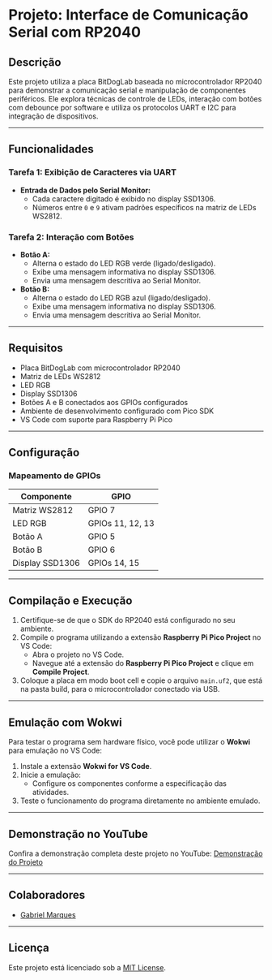 # Projeto: Interface de Comunicação Serial com RP2040

## Descrição
Este projeto utiliza a placa BitDogLab baseada no microcontrolador RP2040 para demonstrar a comunicação serial e manipulação de componentes periféricos. Ele explora técnicas de controle de LEDs, interação com botões com debounce por software e utiliza os protocolos UART e I2C para integração de dispositivos.

---

## Funcionalidades

### Tarefa 1: Exibição de Caracteres via UART
- **Entrada de Dados pelo Serial Monitor:**
  - Cada caractere digitado é exibido no display SSD1306.
  - Números entre `0` e `9` ativam padrões específicos na matriz de LEDs WS2812.

### Tarefa 2: Interação com Botões
- **Botão A:**
  - Alterna o estado do LED RGB verde (ligado/desligado).
  - Exibe uma mensagem informativa no display SSD1306.
  - Envia uma mensagem descritiva ao Serial Monitor.
- **Botão B:**
  - Alterna o estado do LED RGB azul (ligado/desligado).
  - Exibe uma mensagem informativa no display SSD1306.
  - Envia uma mensagem descritiva ao Serial Monitor.

---

## Requisitos

- Placa BitDogLab com microcontrolador RP2040
- Matriz de LEDs WS2812
- LED RGB
- Display SSD1306
- Botões A e B conectados aos GPIOs configurados
- Ambiente de desenvolvimento configurado com Pico SDK
- VS Code com suporte para Raspberry Pi Pico

---

## Configuração

### Mapeamento de GPIOs

| Componente    | GPIO |
|---------------|------|
| Matriz WS2812 | GPIO 7 |
| LED RGB       | GPIOs 11, 12, 13 |
| Botão A      | GPIO 5  |
| Botão B      | GPIO 6  |
| Display SSD1306 | GPIOs 14, 15 |

---

## Compilação e Execução

1. Certifique-se de que o SDK do RP2040 está configurado no seu ambiente.
2. Compile o programa utilizando a extensão **Raspberry Pi Pico Project** no VS Code:
   - Abra o projeto no VS Code.
   - Navegue até a extensão do **Raspberry Pi Pico Project** e clique em **Compile Project**.
3. Coloque a placa em modo boot cell e copie o arquivo `main.uf2`, que está na pasta build, para o microcontrolador conectado via USB.

---

## Emulação com Wokwi

Para testar o programa sem hardware físico, você pode utilizar o **Wokwi** para emulação no VS Code:

1. Instale a extensão **Wokwi for VS Code**.
2. Inicie a emulação:
   - Configure os componentes conforme a especificação das atividades.
3. Teste o funcionamento do programa diretamente no ambiente emulado.

---

## Demonstração no YouTube

Confira a demonstração completa deste projeto no YouTube: [Demonstração do Projeto]()

---

## Colaboradores

- [Gabriel Marques](https://github.com/Marques-svnt)

---

## Licença

Este projeto está licenciado sob a [MIT License](LICENSE).

